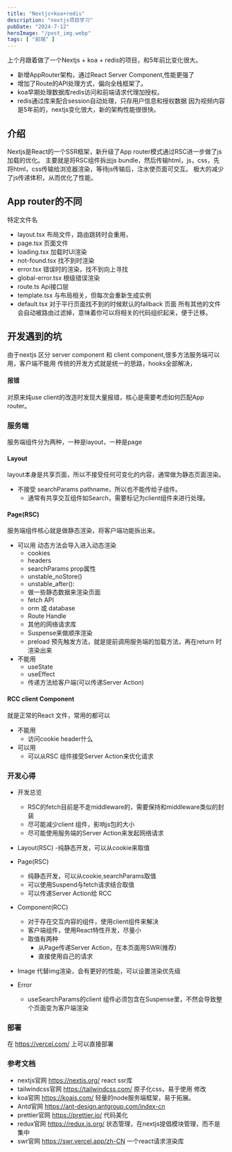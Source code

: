 ```yaml
---
title: "Nextjs+koa+redis"
description: "nextjs项目学习"
pubDate: "2024-7-12"
heroImage: "/post_img.webp"
tags: [ "前端" ]
---
```


上个月跟着做了一个Nextjs + koa + redis的项目，和5年前比变化很大。

- 新增AppRouter架构，通过React Server Component,性能更强了
- 增加了Route的API处理方式，偏向全栈框架了。
- koa早期处理数据库redis访问和前端请求代理加授权。
- redis通过库来配合session自动处理，只存用户信息和授权数据
  因为视频内容是5年前的，nextjs变化很大，新的架构性能很很快。

## 介绍

Nextjs是React的一个SSR框架，新升级了App router模式通过RSC进一步做了js加载的优化。
主要就是将RSC组件拆出js bundle，然后传输html，js，css，先将html，css传输给浏览器渲染，等待js传输后，注水使页面可交互。
极大的减少了js传递体积，从而优化了性能。

## App router的不同

特定文件名

- layout.tsx 布局文件，路由跳转时会重用，
- page.tsx 页面文件
- loading.tsx 加载时UI渲染
- not-found.tsx 找不到时渲染
- error.tsx 错误时的渲染，找不到向上寻找
- global-error.tsx 根级错误渲染
- route.ts Api接口层
- template.tsx 与布局相关，但每次会重新生成实例
- default.tsx 对于平行页面找不到的时候默认的fallback 页面
  所有其他的文件会自动被路由过滤掉，意味着你可以将相关的代码组织起来，便于迁移。

## 开发遇到的坑

由于nextjs 区分 server component 和 client component,很多方法服务端可以用，客户端不能用
传统的开发方式就是统一的思路，hooks全部解决，

#### 报错

对原来纯use client的改造时发现大量报错，核心是需要考虑如何匹配App router。

### 服务端
服务端组件分为两种，一种是layout，一种是page
#### Layout
layout本身是共享页面，所以不接受任何可变化的内容，通常做为静态页面渲染。
- 不接受 searchParams pathname，所以也不能传给子组件。
  - 通常有共享交互组件如Search，需要标记为client组件来进行处理。
#### Page(RSC)
服务端组件核心就是做静态渲染，将客户端功能拆出来。

- 可以用 动态方法会导入进入动态渲染
    - cookies
    - headers
    - searchParams prop属性
    - unstable_noStore()
    - unstable_after():
    - 做一些静态数据来渲染页面
    - fetch API
    - orm 或 database
    - Route Handle
    - 其他的网络请求库
    - Suspense来做顺序渲染
    - preload 预先触发方法，就是提前调用服务端的加载方法，再在return 时渲染出来
- 不能用
    - useState
    - useEffect
    - 传递方法给客户端(可以传递Server Action)

#### RCC client Component
就是正常的React 文件，常用的都可以
- 不能用
  - 访问cookie header什么
- 可以用
  - 可以从RSC 组件接受Server Action来优化请求

### 开发心得
- 开发总览
  - RSC的fetch目前是不走middleware的，需要保持和middleware类似的封装
  - 尽可能减少client 组件，影响js包的大小
  - 尽可能使用服务端的Server Action来发起网络请求

- Layout(RSC)
  -纯静态开发，可以从cookie来取值
- Page(RSC)
  - 纯静态开发，可以从cookie,searchParams取值
  - 可以使用Suspend与fetch请求结合取值
  - 可以传递Server Action给 RCC
- Component(RCC)
  - 对于存在交互内容的组件，使用client组件来解决
  - 客户端组件，使用React特性开发，尽量小
  - 取值有两种
    - 从Page传递Server Action，在本页面用SWR(推荐)
    - 直接使用自己的请求

- Image 代替img渲染，会有更好的性能，可以设置渲染优先级
- Error
  - useSearchParams的client 组件必须包含在Suspense里，不然会导致整个页面变为客户端渲染

### 部署
在 https://vercel.com/ 上可以直接部署
### 参考文档

- nextjs官网 https://nextjs.org/ react ssr库
- tailwindcss官网 https://tailwindcss.com/ 原子化css，易于使用 修改
- koa官网 https://koajs.com/ 轻量的node服务端框架，易于拓展。
- Antd官网 https://ant-design.antgroup.com/index-cn
- prettier官网 https://prettier.io/ 代码美化
- redux官网 https://redux.js.org/ 状态管理，在nextjs提倡模块管理，而不是集中
- swr官网 https://swr.vercel.app/zh-CN 一个react请求渲染库